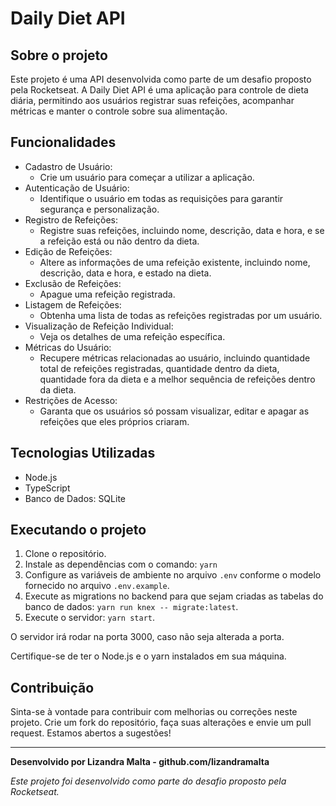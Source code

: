 # Daily Diet API

## Sobre o projeto

Este projeto é uma API desenvolvida como parte de um desafio proposto pela Rocketseat. A Daily Diet API é uma aplicação para controle de dieta diária, permitindo aos usuários registrar suas refeições, acompanhar métricas e manter o controle sobre sua alimentação.

## Funcionalidades

- Cadastro de Usuário:
    - Crie um usuário para começar a utilizar a aplicação.
- Autenticação de Usuário:
    - Identifique o usuário em todas as requisições para garantir segurança e personalização.
- Registro de Refeições:
    - Registre suas refeições, incluindo nome, descrição, data e hora, e se a refeição está ou não dentro da dieta.
- Edição de Refeições:
    - Altere as informações de uma refeição existente, incluindo nome, descrição, data e hora, e estado na dieta.
- Exclusão de Refeições:
    - Apague uma refeição registrada.
- Listagem de Refeições:
    - Obtenha uma lista de todas as refeições registradas por um usuário.
- Visualização de Refeição Individual:
    - Veja os detalhes de uma refeição específica.
- Métricas do Usuário:
    - Recupere métricas relacionadas ao usuário, incluindo quantidade total de refeições registradas, quantidade dentro da dieta, quantidade fora da dieta e a melhor sequência de refeições dentro da dieta.
- Restrições de Acesso:
    - Garanta que os usuários só possam visualizar, editar e apagar as refeições que eles próprios criaram.

## Tecnologias Utilizadas

- Node.js
- TypeScript
- Banco de Dados: SQLite

## Executando o projeto

1. Clone o repositório.
2. Instale as dependências com o comando: `yarn`
3. Configure as variáveis de ambiente no arquivo `.env` conforme o modelo fornecido no arquivo `.env.example`.
4. Execute as migrations no backend para que sejam criadas as tabelas do banco de dados: `yarn run knex -- migrate:latest`.
5. Execute o servidor: `yarn start`.

O servidor irá rodar na porta 3000, caso não seja alterada a porta.

Certifique-se de ter o Node.js e o yarn instalados em sua máquina.

## Contribuição

Sinta-se à vontade para contribuir com melhorias ou correções neste projeto. Crie um fork do repositório, faça suas alterações e envie um pull request. Estamos abertos a sugestões!

---

**Desenvolvido por Lizandra Malta - github.com/lizandramalta**

_Este projeto foi desenvolvido como parte do desafio proposto pela Rocketseat._